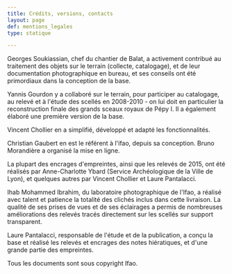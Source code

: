```yaml
---
title: Crédits, versions, contacts
layout: page
def: mentions_legales
type: statique

---
```

Georges Soukiassian, chef du chantier de Balat, a activement contribué au traitement des objets sur le terrain (collecte, catalogage), et de leur documentation photographique en bureau, et ses conseils ont été primordiaux dans la conception de la base.

Yannis Gourdon y a collaboré sur le terrain, pour participer au catalogage, au relevé et à l'étude des scellés en 2008-2010 - on lui doit en particulier la reconstruction finale des grands sceaux royaux de Pépy I. Il a également élaboré une première version de la base. 

Vincent Chollier en a simplifié, développé et adapté les fonctionnalités. 

Christian Gaubert en est le référent à l'ifao, depuis sa conception. Bruno Morandière a organisé la mise en ligne.

La plupart des encrages d'empreintes, ainsi que les relevés de 2015, ont été réalisés par Anne-Charlotte Ybard (Service Archéologique de la Ville de Lyon), et quelques autres par Vincent Chollier et Laure Pantalacci. 

Ihab Mohammed Ibrahim, du laboratoire photographique de l'Ifao, a réalisé avec talent et patience la totalité des clichés inclus dans cette livraison. La qualité de ses prises de vues et de ses éclairages a permis de nombreuses améliorations des relevés tracés directement sur les scellés sur support transparent.

Laure Pantalacci, responsable de l'étude et de la publication, a conçu la base et réalisé les relevés et encrages des notes hiératiques, et d'une grande partie des empreintes.

Tous les documents sont sous copyright Ifao.
